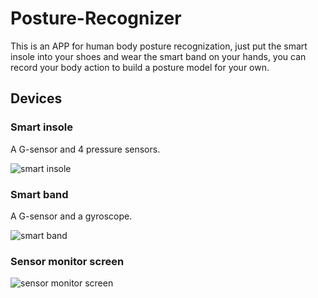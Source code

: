 # Posture-Recognizer

This is an APP for human body posture recognization, just put the smart insole into your shoes and wear the smart band on your hands, you can record your body action to build a posture model for your own.

## Devices

### Smart insole

A G-sensor and 4 pressure sensors. 

![smart insole](https://i.imgur.com/sSoE1X3.jpg)

### Smart band

A G-sensor and a gyroscope.

![smart band](https://i.imgur.com/fSCn6qv.jpg)

### Sensor monitor screen

![sensor monitor screen](https://i.imgur.com/zB3NnNx.png)

